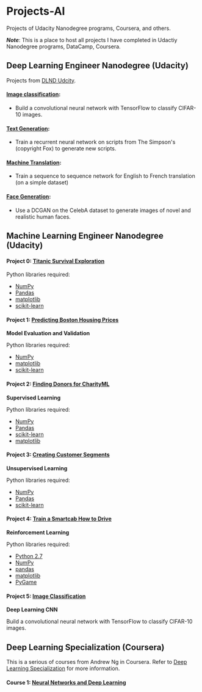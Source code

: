 # Projects-AI
Projects of Udacity Nanodegree programs, Coursera, and others.

***Note***: This is a place to host all projects I have completed in Udactiy Nanodegree programs, DataCamp, Coursera.

## Deep Learning Engineer Nanodegree (Udacity)
Projects from [DLND Udcity](https://github.com/udacity/deep-learning).

#### [Image classification](https://github.com/eexzy/projects-AI/tree/master/P5-image-classification): 
* Build a convolutional neural network with TensorFlow to classify CIFAR-10 images.

#### [Text Generation](https://github.com/eexzy/projects-AI/tree/master/tv-script-generation): 
* Train a recurrent neural network on scripts from The Simpson's (copyright Fox) to generate new scripts.

#### [Machine Translation](https://github.com/eexzy/projects-AI/tree/master/language-translation): 
* Train a sequence to sequence network for English to French translation (on a simple dataset)

#### [Face Generation](https://github.com/eexzy/projects-AI/tree/master/face_generation): 
* Use a DCGAN on the CelebA dataset to generate images of novel and realistic human faces.

## Machine Learning Engineer Nanodegree (Udacity)

#### Project 0: [Titanic Survival Exploration](https://github.com/eexzy/projects-AI/tree/master/P0_titanic_survival_exploration)

Python libraries required:

- [NumPy](http://www.numpy.org/)
- [Pandas](http://pandas.pydata.org)
- [matplotlib](http://matplotlib.org/)
- [scikit-learn](http://scikit-learn.org/stable/)

#### Project 1: [Predicting Boston Housing Prices](https://github.com/eexzy/projects-AI/tree/master/P1_boston_housing)
**Model Evaluation and Validation**

Python libraries required:

- [NumPy](http://www.numpy.org/)
- [matplotlib](http://matplotlib.org/)
- [scikit-learn](http://scikit-learn.org/stable/)

#### Project 2: [Finding Donors for CharityML](https://github.com/eexzy/projects-AI/tree/master/P2-find_donors_for_CharityML)
**Supervised Learning**

Python libraries required:

- [NumPy](http://www.numpy.org/)
- [Pandas](http://pandas.pydata.org/)
- [scikit-learn](http://scikit-learn.org/stable/)
- [matplotlib](http://matplotlib.org/)

#### Project 3: [Creating Customer Segments](https://github.com/eexzy/projects-AI/tree/master/P3_creating-customer-segments)
**Unsupervised Learning**

Python libraries required:

- [NumPy](http：//www.numpy.org/)
- [Pandas](http：//pandas.pydata.org)
- [scikit-learn](http：//scikit-learn.org/stable/)

#### Project 4: [Train a Smartcab How to Drive](https://github.com/eexzy/projects-AI/tree/master/P4_smartcab-to-drive)
**Reinforcement Learning**

Python libraries required:

- [Python 2.7](https://www.python.org/download/releases/2.7/)
- [NumPy](http://www.numpy.org/)
- [pandas](http://pandas.pydata.org/)
- [matplotlib](http://matplotlib.org/)
- [PyGame](http://pygame.org/)

#### Project 5: [Image Classification](https://github.com/eexzy/projects-AI/tree/master/P5-image-classification)
**Deep Learning CNN**

Build a convolutional neural network with TensorFlow to classify CIFAR-10 images.


## Deep Learning Specialization (Coursera)

This is a serious of courses from Andrew Ng in Coursera. Refer to [Deep Learning Specialization](https://www.coursera.org/specializations/deep-learning) for more information.

#### Course 1: [Neural Networks and Deep Learning](https://github.com/eexzy/projects-AI/tree/master/deeplearning.ai-specialization/Course1-Neural-Networks-and-Deep-Learning)


